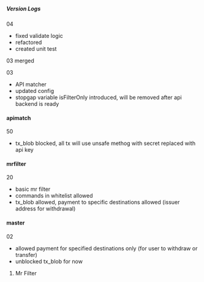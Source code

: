 ##### Version Logs

04
- fixed validate logic
- refactored
- created unit test

03 merged

03
- API matcher
- updated config
- stopgap variable isFilterOnly introduced, will be removed after api backend is ready

#### apimatch
50
- tx_blob blocked, all tx will use unsafe methog with secret replaced with api key

#### mrfilter
20
- basic mr filter
- commands in whitelist allowed
- tx_blob allowed, payment to specific destinations allowed (issuer address for withdrawal) 

#### master
02
- allowed payment for specified destinations only (for user to withdraw or transfer)
- unblocked tx_blob for now

01. Mr Filter 
